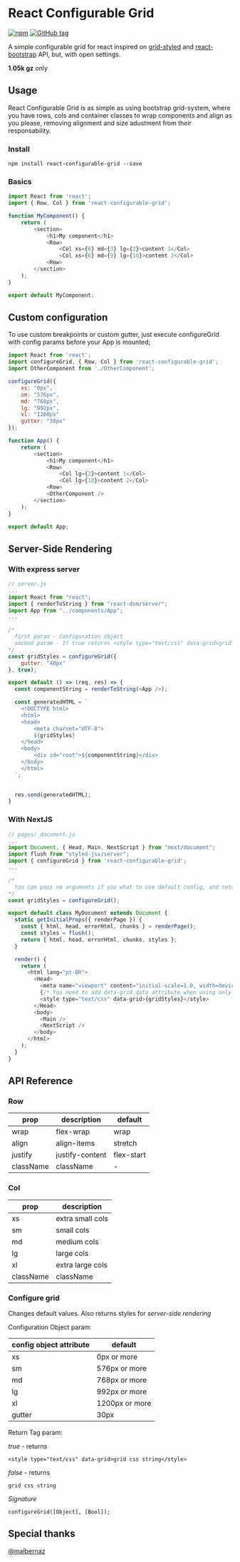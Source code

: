 # React Configurable Grid
[![npm](https://img.shields.io/npm/dt/react-configurable-grid.svg)]()
[![GitHub tag](https://img.shields.io/github/tag/andre-araujo/react-configurable-grid.svg)]()

A simple configurable grid for react inspired on [grid-styled](https://github.com/jxnblk/grid-styled) and [react-bootstrap](https://github.com/react-bootstrap/react-bootstrap) API, but, with open settings.

**1.05k gz** only

## Usage

React Configurable Grid is as simple as using bootstrap grid-system, where you have rows, cols and container classes to wrap components and align as you please, removing alignment and size adustment from their responsability.

### Install

`npm install react-configurable-grid --save`

### Basics

```javascript
import React from 'react';
import { Row, Col } from 'react-configurable-grid';

function MyComponent() {
    return (
        <section>
            <h1>My component</h1>
            <Row>
                <Col xs={6} md={3} lg={2}>content 1</Col>
                <Col xs={6} md={9} lg={10}>content 2</Col>
            <Row>
        </section>
    );
}

export default MyComponent;

```

## Custom configuration

To use custom breakpoints or custom gutter, just execute configureGrid with config params before your App is mounted;

```javascript
import React from 'react';
import configureGrid, { Row, Col } from 'react-configurable-grid';
import OtherComponent from './OtherComponent';

configureGrid({
    xs: "0px",
    sm: "576px",
    md: "768px",
    lg: "992px",
    xl: "1200px"
    gutter: "30px"
});

function App() {
    return (
        <section>
            <h1>My component</h1>
            <Row>
                <Col lg={2}>content 1</Col>
                <Col lg={10}>content 2</Col>
            <Row>
            <OtherComponent />
        </section>
    );
}

export default App;

```

## Server-Side Rendering

### With express server

```javascript
// server.js
...
import React from "react";
import { renderToString } from "react-dom/server";
import App from "../components/App";
...

/*
  first param - Configuration object
  second param - If true returns <style type="text/css" data-grid>grid css</style> tag, else, returns grid css only
*/
const gridStyles = configureGrid({
    gutter: "40px"
}, true);

export default () => (req, res) => {
  const componentString = renderToString(<App />);

  const generatedHTML = `
    <!DOCTYPE html>
    <html>
    <head>
        <meta charset="UTF-8">
        ${gridStyles}
    </head>
    <body>
        <div id="root">${componentString}</div>
    </body>
    </html>
  `;

  
  res.send(generatedHTML);
}

```

### With NextJS

```javascript
// pages/_document.js
...
import Document, { Head, Main, NextScript } from "next/document";
import flush from "styled-jsx/server";
import { configureGrid } from 'react-configurable-grid';
...

/*
  You can pass no arguments if you what to use default config, and return only css code
*/
const gridStyles = configureGrid();

export default class MyDocument extends Document {
  static getInitialProps({ renderPage }) {
    const { html, head, errorHtml, chunks } = renderPage();
    const styles = flush();
    return { html, head, errorHtml, chunks, styles };
  }

  render() {
    return (
      <html lang="pt-BR">
        <Head>
          <meta name="viewport" content="initial-scale=1.0, width=device-width" />
          {/* You need to add data-grid data attribute when using only css code */}
          <style type="text/css" data-grid>{gridStyles}</style>
        </Head>
        <body>
          <Main />
          <NextScript />
        </body>
      </html>
    );
  }
}
```

## API Reference

### Row

| prop | description | default |
| --------- | ----------- | ----------- |
| wrap | flex-wrap | wrap |
| align | align-items | stretch |
| justify | justify-content | flex-start |
| className | className | - |

### Col

| prop | description |
| --------- | ----------- |
| xs | extra small cols |
| sm | small cols |
| md | medium cols |
| lg | large cols |
| xl | extra large cols |
| className | className |

### Configure grid

Changes default values. Also returns styles for *server-side rendering*

Configuration Object param:

| config object attribute | default |
| --------- | ----------- |
| xs | 0px or more |
| sm | 576px or more |
| md | 768px or more |
| lg | 992px or more |
| xl | 1200px or more |
| gutter | 30px |

Return Tag param:

*true* - returns

```<style type="text/css" data-grid>grid css string</style>```

*false* - returns

```grid css string```

*Signature*

```configureGrid([Object], [Bool]);```

## Special thanks

[@malbernaz](https://github.com/malbernaz/)
